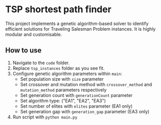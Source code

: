 # TSP shortest path finder
This project implements a genetic algorithm-based solver to identify efficient solutions for Traveling Salesman Problem instances.
It is highly modular and customisable.

## How to use
1. Navigate to the `code` folder.
2. Replace `tsp_instances` folder as you see fit.
3. Configure genetic algorithm parameters within `main`:
   - Set population size with `size` parameter
   - Set crossover and mutation method with `crossover_method` and `mutation_method` parameters respectively
   - Set generation count with `generationCount` parameter
   - Set algorithm type: ("EA1", "EA2", "EA3")
   - Set number of elites with `elites` parameter (EA1 only)
   - Set generation gap with `generation_gap` parameter (EA3 only)
4. Run script with `python main.py`
